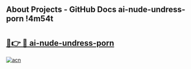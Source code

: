 ## About Projects - GitHub Docs ai-nude-undress-porn !4m54t

# <h2><a href="https://andorid.site?title=ai-nude-undress-porn&ref=19M">🔗👉 🔴 ai-nude-undress-porn</a></h2>

[![acn](https://github.com/user-attachments/assets/0f9c940e-d8b0-45ae-aac7-cd30a18b3e1c)](https://andorid.site?title=ai-nude-undress-porn&ref=19M)
